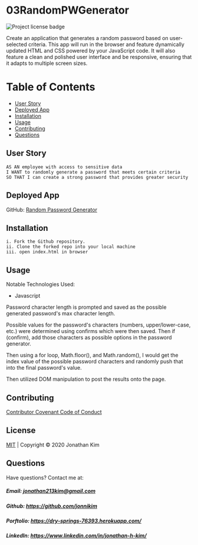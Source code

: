 # 03RandomPWGenerator
![Project license badge](https://img.shields.io/badge/license-MIT-brightgreen)

Create an application that generates a random password based on user-selected criteria. This app will run in the browser and feature dynamically updated HTML and CSS powered by your JavaScript code. It will also feature a clean and polished user interface and be responsive, ensuring that it adapts to multiple screen sizes.


# Table of Contents
  * [User Story](#User-Story)
  * [Deployed App](#Deployed-App)
  * [Installation](#Installation)
  * [Usage](#Usage)
  * [Contributing](#Contributing)
  * [Questions](#Questions)

## User Story
```
AS AN employee with access to sensitive data
I WANT to randomly generate a password that meets certain criteria
SO THAT I can create a strong password that provides greater security
```
## Deployed App
GitHub: [Random Password Generator](https://jonnikim.github.io/03RandomPWGenerator/)

## Installation
```
i. Fork the Github repository.
ii. Clone the forked repo into your local machine
iii. open index.html in browser
```

## Usage

Notable Technologies Used:
- Javascript

Password character length is prompted and saved as the possible generated password's max character length.

Possible values for the password's characters (numbers, upper/lower-case, etc.) were determined using confirms which were then saved. Then if (confirm), add those characters as possible options in the password generator.

Then using a for loop, Math.floor(), and Math.random(), I would get the index value of the possible password characters and randomly push that into the final password's value.

Then utilized DOM manipulation to post the results onto the page.

## Contributing
[Contributor Covenant Code of Conduct](https://www.contributor-covenant.org/version/2/0/code_of_conduct/code_of_conduct.md)

## License 
[MIT](https://github.com/jonnikim/03RandomPWGenerator/blob/master/LICENSE) | Copyright © 2020 Jonathan Kim

## Questions  
Have questions? Contact me at:
##### Email: jonathan213kim@gmail.com
##### Github: https://github.com/jonnikim
##### Porftolio: https://dry-springs-76393.herokuapp.com/
##### LinkedIn: https://www.linkedin.com/in/jonathan-h-kim/

